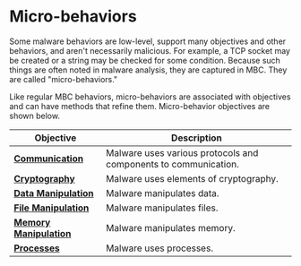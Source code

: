 # Micro-behaviors #
Some malware behaviors are low-level, support many objectives and other behaviors, and aren't necessarily malicious. For example, a TCP socket may be created or a string may be checked for some condition. Because such things are often noted in malware analysis, they are captured in MBC. They are called "micro-behaviors."

Like regular MBC behaviors, micro-behaviors are associated with objectives and can have methods that refine them. Micro-behavior objectives are shown below.

|**Objective**|**Description**|
|------------------------------------------------------------------|----------------------------|
|[**Communication**](https://github.com/MBCProject/mbc-markdown/blob/master/micro-behaviors/communication) |Malware uses various protocols and components to communication.|
|[**Cryptography**](https://github.com/MBCProject/mbc-markdown/blob/master/micro-behaviors/cryptography)|Malware uses elements of cryptography.|
|[**Data Manipulation**](https://github.com/MBCProject/mbc-markdown/blob/master/micro-behaviors/data-manipulation)| Malware manipulates data.|
|[**File Manipulation**](https://github.com/MBCProject/mbc-markdown/blob/master/micro-behaviors/file-manipulation) | Malware manipulates files.|
|[**Memory Manipulation**](https://github.com/MBCProject/mbc-markdown/blob/master/micro-behaviors/memory-manipulation) |Malware manipulates memory.|
|[**Processes**](https://github.com/MBCProject/mbc-markdown/blob/master/micro-behaviors/processes)|Malware uses processes.|
